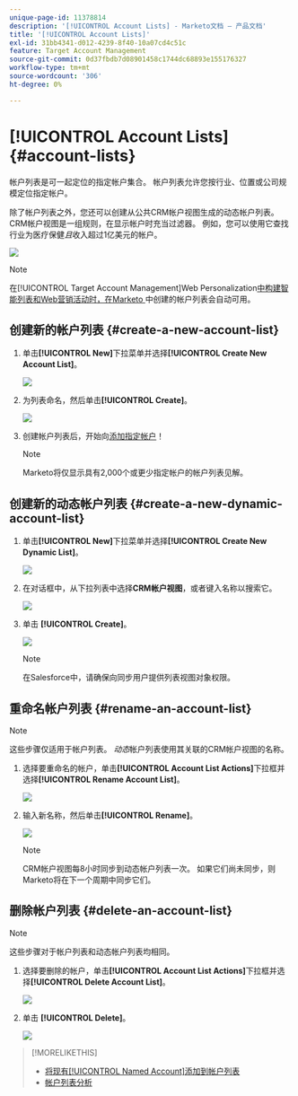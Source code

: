 ```yaml
---
unique-page-id: 11378814
description: '[!UICONTROL Account Lists] - Marketo文档 — 产品文档'
title: '[!UICONTROL Account Lists]'
exl-id: 31bb4341-d012-4239-8f40-10a07cd4c51c
feature: Target Account Management
source-git-commit: 0d37fbdb7d08901458c1744dc68893e155176327
workflow-type: tm+mt
source-wordcount: '306'
ht-degree: 0%

---
```


# [!UICONTROL Account Lists] {#account-lists}

帐户列表是可一起定位的指定帐户集合。 帐户列表允许您按行业、位置或公司规模定位指定帐户。

除了帐户列表之外，您还可以创建从公共CRM帐户视图生成的动态帐户列表。 CRM帐户视图是一组规则，在显示帐户时充当过滤器。 例如，您可以使用它查找行业为医疗保健&#x200B;*且*&#x200B;收入超过1亿美元的帐户。

![](assets/one.png)

>[!NOTE]
>
>在[!UICONTROL Target Account Management]Web Personalization[中构建智能列表和Web营销活动时，在Marketo ](/help/marketo/product-docs/web-personalization/using-web-segments/web-segments.md)中创建的帐户列表会自动可用。

## 创建新的帐户列表 {#create-a-new-account-list}

1. 单击&#x200B;**[!UICONTROL New]**&#x200B;下拉菜单并选择&#x200B;**[!UICONTROL Create New Account List]**。

   ![](assets/1a.png)

1. 为列表命名，然后单击&#x200B;**[!UICONTROL Create]**。

   ![](assets/three-0.png)

1. 创建帐户列表后，开始向[添加指定帐户](/help/marketo/product-docs/target-account-management/target/named-accounts/add-an-existing-named-account-to-an-account-list.md)！

   >[!NOTE]
   >
   >Marketo将仅显示具有2,000个或更少指定帐户的帐户列表见解。

## 创建新的动态帐户列表 {#create-a-new-dynamic-account-list}

1. 单击&#x200B;**[!UICONTROL New]**&#x200B;下拉菜单并选择&#x200B;**[!UICONTROL Create New Dynamic List]**。

   ![](assets/1.png)

1. 在对话框中，从下拉列表中选择&#x200B;**CRM帐户视图**，或者键入名称以搜索它。

   ![](assets/image2017-7-18-9-48-23.png)

1. 单击 **[!UICONTROL Create]**。

   ![](assets/step4.jpg)

   >[!NOTE]
   >
   >在Salesforce中，请确保向同步用户提供列表视图对象权限。

## 重命名帐户列表 {#rename-an-account-list}

>[!NOTE]
>
>这些步骤仅适用于帐户列表。 _动态_&#x200B;帐户列表使用其关联的CRM帐户视图的名称。

1. 选择要重命名的帐户，单击&#x200B;**[!UICONTROL Account List Actions]**&#x200B;下拉框并选择&#x200B;**[!UICONTROL Rename Account List]**。

   ![](assets/three.png)

1. 输入新名称，然后单击&#x200B;**[!UICONTROL Rename]**。

   ![](assets/four.png)

   >[!NOTE]
   >
   >CRM帐户视图每8小时同步到动态帐户列表一次。 如果它们尚未同步，则Marketo将在下一个周期中同步它们。

## 删除帐户列表 {#delete-an-account-list}

>[!NOTE]
>
>这些步骤对于帐户列表和动态帐户列表均相同。

1. 选择要删除的帐户，单击&#x200B;**[!UICONTROL Account List Actions]**&#x200B;下拉框并选择&#x200B;**[!UICONTROL Delete Account List]**。

   ![](assets/five.png)

1. 单击 **[!UICONTROL Delete]**。

   ![](assets/six.png)

>[!MORELIKETHIS]
>
>* [将现有[!UICONTROL Named Account]添加到帐户列表](/help/marketo/product-docs/target-account-management/target/named-accounts/add-an-existing-named-account-to-an-account-list.md)
>* [帐户列表分析](/help/marketo/product-docs/target-account-management/measure/account-list-insights.md)
